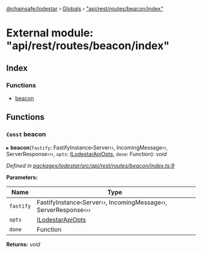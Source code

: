 [@chainsafe/lodestar](../README.md) › [Globals](../globals.md) › ["api/rest/routes/beacon/index"](_api_rest_routes_beacon_index_.md)

# External module: "api/rest/routes/beacon/index"

## Index

### Functions

* [beacon](_api_rest_routes_beacon_index_.md#const-beacon)

## Functions

### `Const` beacon

▸ **beacon**(`fastify`: FastifyInstance‹Server‹›, IncomingMessage‹›, ServerResponse‹››, `opts`: [ILodestarApiOpts](../interfaces/_api_rest_interface_.ilodestarapiopts.md), `done`: Function): *void*

*Defined in [packages/lodestar/src/api/rest/routes/beacon/index.ts:9](https://github.com/ChainSafe/lodestar/blob/e142df2b7/packages/lodestar/src/api/rest/routes/beacon/index.ts#L9)*

**Parameters:**

Name | Type |
------ | ------ |
`fastify` | FastifyInstance‹Server‹›, IncomingMessage‹›, ServerResponse‹›› |
`opts` | [ILodestarApiOpts](../interfaces/_api_rest_interface_.ilodestarapiopts.md) |
`done` | Function |

**Returns:** *void*
